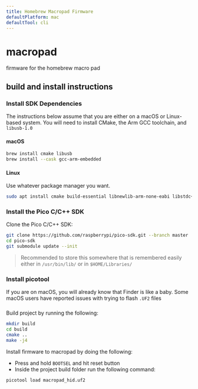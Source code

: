 ```yaml
---
title: Homebrew Macropad Firmware
defaultPlatform: mac
defaultTool: cli
---
```

# macropad

firmware for the homebrew macro pad

## build and install instructions

### Install SDK Dependencies

The instructions below assume that you are either on a macOS or Linux-based system. You will need to install CMake, the Arm GCC toolchain, and `libusb-1.0`

#### macOS
```bash
brew install cmake libusb
brew install --cask gcc-arm-embedded
```

#### Linux
Use whatever package manager you want.
```bash
sudo apt install cmake build-essential libnewlib-arm-none-eabi libstdc++-arm-none-eabi-newlib libusb-1.0.0
```

### Install the Pico C/C++ SDK

Clone the Pico C/C++ SDK:
```bash
git clone https://github.com/raspberrypi/pico-sdk.git --branch master
cd pico-sdk
git submodule update --init
```

> Recommended to store this somewhere that is remembered easily either in `/usr/bin/lib/` or in `$HOME/Libraries/`

### Install picotool
If you are on macOS, you will already know that Finder is like a baby. Some macOS users have reported issues with trying to flash `.UF2` files

###
Build project by running the following:
```bash
mkdir build
cd build
cmake ..
make -j4
```

Install firmware to macropad by doing the following:

- Press and hold `BOOTSEL` and hit reset button
- Inside the project build folder run the following command:
```bash
picotool load macropad_hid.uf2
```